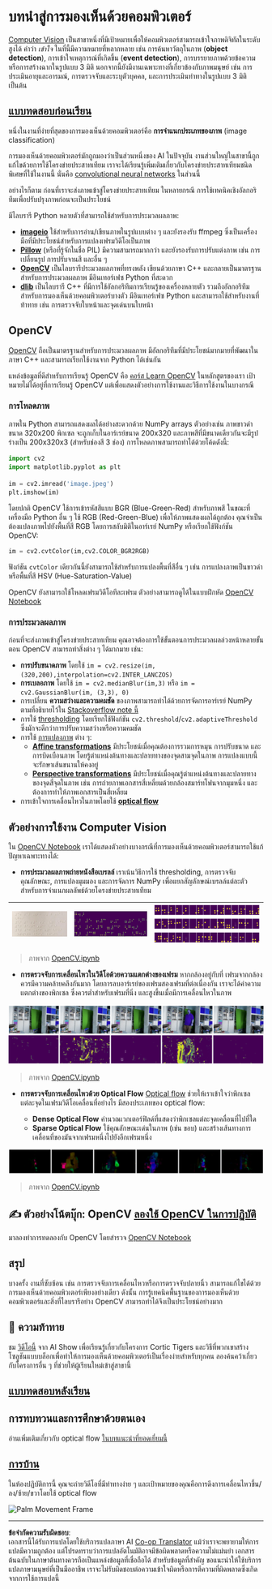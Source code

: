 <!--
CO_OP_TRANSLATOR_METADATA:
{
  "original_hash": "4bedc8e702db17260cfe824d58b6cfd4",
  "translation_date": "2025-08-29T08:51:46+00:00",
  "source_file": "lessons/4-ComputerVision/06-IntroCV/README.md",
  "language_code": "th"
}
-->
# บทนำสู่การมองเห็นด้วยคอมพิวเตอร์

[Computer Vision](https://wikipedia.org/wiki/Computer_vision) เป็นสาขาหนึ่งที่มีเป้าหมายเพื่อให้คอมพิวเตอร์สามารถเข้าใจภาพดิจิทัลในระดับสูงได้ คำว่า *เข้าใจ* ในที่นี้มีความหมายที่หลากหลาย เช่น การค้นหาวัตถุในภาพ (**object detection**), การเข้าใจเหตุการณ์ที่เกิดขึ้น (**event detection**), การบรรยายภาพด้วยข้อความ หรือการสร้างฉากในรูปแบบ 3 มิติ นอกจากนี้ยังมีงานเฉพาะทางที่เกี่ยวข้องกับภาพมนุษย์ เช่น การประเมินอายุและอารมณ์, การตรวจจับและระบุตัวบุคคล, และการประเมินท่าทางในรูปแบบ 3 มิติ เป็นต้น

## [แบบทดสอบก่อนเรียน](https://ff-quizzes.netlify.app/en/ai/quiz/11)

หนึ่งในงานที่ง่ายที่สุดของการมองเห็นด้วยคอมพิวเตอร์คือ **การจำแนกประเภทของภาพ** (image classification)

การมองเห็นด้วยคอมพิวเตอร์มักถูกมองว่าเป็นส่วนหนึ่งของ AI ในปัจจุบัน งานส่วนใหญ่ในสาขานี้ถูกแก้ไขด้วยการใช้โครงข่ายประสาทเทียม เราจะได้เรียนรู้เพิ่มเติมเกี่ยวกับโครงข่ายประสาทเทียมชนิดพิเศษที่ใช้ในงานนี้ นั่นคือ [convolutional neural networks](../07-ConvNets/README.md) ในส่วนนี้

อย่างไรก็ตาม ก่อนที่เราจะส่งภาพเข้าสู่โครงข่ายประสาทเทียม ในหลายกรณี การใช้เทคนิคเชิงอัลกอริทึมเพื่อปรับปรุงภาพก่อนจะเป็นประโยชน์

มีไลบรารี Python หลายตัวที่สามารถใช้สำหรับการประมวลผลภาพ:

* **[imageio](https://imageio.readthedocs.io/en/stable/)** ใช้สำหรับการอ่าน/เขียนภาพในรูปแบบต่าง ๆ และยังรองรับ ffmpeg ซึ่งเป็นเครื่องมือที่มีประโยชน์สำหรับการแปลงเฟรมวิดีโอเป็นภาพ
* **[Pillow](https://pillow.readthedocs.io/en/stable/index.html)** (หรือที่รู้จักในชื่อ PIL) มีความสามารถมากกว่า และยังรองรับการปรับแต่งภาพ เช่น การเปลี่ยนรูป การปรับจานสี และอื่น ๆ
* **[OpenCV](https://opencv.org/)** เป็นไลบรารีประมวลผลภาพที่ทรงพลัง เขียนด้วยภาษา C++ และกลายเป็นมาตรฐานสำหรับการประมวลผลภาพ มีอินเทอร์เฟซ Python ที่สะดวก
* **[dlib](http://dlib.net/)** เป็นไลบรารี C++ ที่มีการใช้อัลกอริทึมการเรียนรู้ของเครื่องหลายตัว รวมถึงอัลกอริทึมสำหรับการมองเห็นด้วยคอมพิวเตอร์บางตัว มีอินเทอร์เฟซ Python และสามารถใช้สำหรับงานที่ท้าทาย เช่น การตรวจจับใบหน้าและจุดเด่นบนใบหน้า

## OpenCV

[OpenCV](https://opencv.org/) ถือเป็นมาตรฐานสำหรับการประมวลผลภาพ มีอัลกอริทึมที่มีประโยชน์มากมายที่พัฒนาในภาษา C++ และสามารถเรียกใช้งานจาก Python ได้เช่นกัน

แหล่งข้อมูลที่ดีสำหรับการเรียนรู้ OpenCV คือ [คอร์ส Learn OpenCV](https://learnopencv.com/getting-started-with-opencv/) ในหลักสูตรของเรา เป้าหมายไม่ได้อยู่ที่การเรียนรู้ OpenCV แต่เพื่อแสดงตัวอย่างการใช้งานและวิธีการใช้งานในบางกรณี

### การโหลดภาพ

ภาพใน Python สามารถแสดงผลได้อย่างสะดวกด้วย NumPy arrays ตัวอย่างเช่น ภาพขาวดำขนาด 320x200 พิกเซล จะถูกเก็บในอาร์เรย์ขนาด 200x320 และภาพสีที่มีขนาดเดียวกันจะมีรูปร่างเป็น 200x320x3 (สำหรับช่องสี 3 ช่อง) การโหลดภาพสามารถทำได้ด้วยโค้ดดังนี้:

```python
import cv2
import matplotlib.pyplot as plt

im = cv2.imread('image.jpeg')
plt.imshow(im)
```

โดยปกติ OpenCV ใช้การเข้ารหัสสีแบบ BGR (Blue-Green-Red) สำหรับภาพสี ในขณะที่เครื่องมือ Python อื่น ๆ ใช้ RGB (Red-Green-Blue) เพื่อให้ภาพแสดงผลได้ถูกต้อง คุณจำเป็นต้องแปลงภาพไปยังพื้นที่สี RGB โดยการสลับมิติในอาร์เรย์ NumPy หรือเรียกใช้ฟังก์ชัน OpenCV:

```python
im = cv2.cvtColor(im,cv2.COLOR_BGR2RGB)
```

ฟังก์ชัน `cvtColor` เดียวกันนี้ยังสามารถใช้สำหรับการแปลงพื้นที่สีอื่น ๆ เช่น การแปลงภาพเป็นขาวดำ หรือพื้นที่สี HSV (Hue-Saturation-Value)

OpenCV ยังสามารถใช้โหลดเฟรมวิดีโอทีละเฟรม ตัวอย่างสามารถดูได้ในแบบฝึกหัด [OpenCV Notebook](OpenCV.ipynb)

### การประมวลผลภาพ

ก่อนที่จะส่งภาพเข้าสู่โครงข่ายประสาทเทียม คุณอาจต้องการใช้ขั้นตอนการประมวลผลล่วงหน้าหลายขั้นตอน OpenCV สามารถทำสิ่งต่าง ๆ ได้มากมาย เช่น:

* **การปรับขนาดภาพ** โดยใช้ `im = cv2.resize(im, (320,200),interpolation=cv2.INTER_LANCZOS)`
* **การเบลอภาพ** โดยใช้ `im = cv2.medianBlur(im,3)` หรือ `im = cv2.GaussianBlur(im, (3,3), 0)`
* การเปลี่ยน **ความสว่างและความคมชัด** ของภาพสามารถทำได้ด้วยการจัดการอาร์เรย์ NumPy ตามที่อธิบายไว้ใน [Stackoverflow note นี้](https://stackoverflow.com/questions/39308030/how-do-i-increase-the-contrast-of-an-image-in-python-opencv)
* การใช้ [thresholding](https://docs.opencv.org/4.x/d7/d4d/tutorial_py_thresholding.html) โดยเรียกใช้ฟังก์ชัน `cv2.threshold`/`cv2.adaptiveThreshold` ซึ่งมักจะดีกว่าการปรับความสว่างหรือความคมชัด
* การใช้ [การแปลงภาพ](https://docs.opencv.org/4.5.5/da/d6e/tutorial_py_geometric_transformations.html) ต่าง ๆ:
    - **[Affine transformations](https://docs.opencv.org/4.5.5/d4/d61/tutorial_warp_affine.html)** มีประโยชน์เมื่อคุณต้องการรวมการหมุน การปรับขนาด และการบิดเบือนภาพ โดยรู้ตำแหน่งต้นทางและปลายทางของจุดสามจุดในภาพ การแปลงแบบนี้จะรักษาเส้นขนานให้คงอยู่
    - **[Perspective transformations](https://medium.com/analytics-vidhya/opencv-perspective-transformation-9edffefb2143)** มีประโยชน์เมื่อคุณรู้ตำแหน่งต้นทางและปลายทางของจุดสี่จุดในภาพ เช่น การถ่ายภาพเอกสารสี่เหลี่ยมด้วยกล้องสมาร์ทโฟนจากมุมหนึ่ง และต้องการทำให้ภาพเอกสารเป็นสี่เหลี่ยม
* การเข้าใจการเคลื่อนไหวในภาพโดยใช้ **[optical flow](https://docs.opencv.org/4.5.5/d4/dee/tutorial_optical_flow.html)**

## ตัวอย่างการใช้งาน Computer Vision

ใน [OpenCV Notebook](OpenCV.ipynb) เราได้แสดงตัวอย่างบางกรณีที่การมองเห็นด้วยคอมพิวเตอร์สามารถใช้แก้ปัญหาเฉพาะทางได้:

* **การประมวลผลภาพถ่ายหนังสือเบรลล์** เราเน้นวิธีการใช้ thresholding, การตรวจจับคุณลักษณะ, การแปลงมุมมอง และการจัดการ NumPy เพื่อแยกสัญลักษณ์เบรลล์แต่ละตัวสำหรับการจำแนกผลลัพธ์ด้วยโครงข่ายประสาทเทียม

![Braille Image](../../../../../translated_images/braille.341962ff76b1bd7044409371d3de09ced5028132aef97344ea4b7468c1208126.th.jpeg) | ![Braille Image Pre-processed](../../../../../translated_images/braille-result.46530fea020b03c76aac532d7d6eeef7f6fb35b55b1001cd21627907dabef3ed.th.png) | ![Braille Symbols](../../../../../translated_images/braille-symbols.0159185ab69d533909dc4d7d26a1971b51401c6a80eb3a5584f250ea880af88b.th.png)
----|-----|-----

> ภาพจาก [OpenCV.ipynb](OpenCV.ipynb)

* **การตรวจจับการเคลื่อนไหวในวิดีโอด้วยความแตกต่างของเฟรม** หากกล้องอยู่กับที่ เฟรมจากกล้องควรมีความคล้ายคลึงกันมาก โดยการลบอาร์เรย์ของเฟรมสองเฟรมที่ต่อเนื่องกัน เราจะได้ค่าความแตกต่างของพิกเซล ซึ่งควรต่ำสำหรับเฟรมที่นิ่ง และสูงขึ้นเมื่อมีการเคลื่อนไหวในภาพ

![Image of video frames and frame differences](../../../../../translated_images/frame-difference.706f805491a0883c938e16447bf5eb2f7d69e812c7f743cbe7d7c7645168f81f.th.png)

> ภาพจาก [OpenCV.ipynb](OpenCV.ipynb)

* **การตรวจจับการเคลื่อนไหวด้วย Optical Flow** [Optical flow](https://docs.opencv.org/3.4/d4/dee/tutorial_optical_flow.html) ช่วยให้เราเข้าใจว่าพิกเซลแต่ละจุดในเฟรมวิดีโอเคลื่อนที่อย่างไร มีสองประเภทของ optical flow:

   - **Dense Optical Flow** คำนวณเวกเตอร์ฟิลด์ที่แสดงว่าพิกเซลแต่ละจุดเคลื่อนที่ไปที่ใด
   - **Sparse Optical Flow** ใช้คุณลักษณะเด่นในภาพ (เช่น ขอบ) และสร้างเส้นทางการเคลื่อนที่ของมันจากเฟรมหนึ่งไปยังอีกเฟรมหนึ่ง

![Image of Optical Flow](../../../../../translated_images/optical.1f4a94464579a83a10784f3c07fe7228514714b96782edf50e70ccd59d2d8c4f.th.png)

> ภาพจาก [OpenCV.ipynb](OpenCV.ipynb)

## ✍️ ตัวอย่างโน้ตบุ๊ก: OpenCV [ลองใช้ OpenCV ในการปฏิบัติ](OpenCV.ipynb)

มาลองทำการทดลองกับ OpenCV โดยสำรวจ [OpenCV Notebook](OpenCV.ipynb)

## สรุป

บางครั้ง งานที่ซับซ้อน เช่น การตรวจจับการเคลื่อนไหวหรือการตรวจจับปลายนิ้ว สามารถแก้ไขได้ด้วยการมองเห็นด้วยคอมพิวเตอร์เพียงอย่างเดียว ดังนั้น การรู้เทคนิคพื้นฐานของการมองเห็นด้วยคอมพิวเตอร์และสิ่งที่ไลบรารีอย่าง OpenCV สามารถทำได้จึงเป็นประโยชน์อย่างมาก

## 🚀 ความท้าทาย

ชม [วิดีโอนี้](https://docs.microsoft.com/shows/ai-show/ai-show--2021-opencv-ai-competition--grand-prize-winners--cortic-tigers--episode-32?WT.mc_id=academic-77998-cacaste) จาก AI Show เพื่อเรียนรู้เกี่ยวกับโครงการ Cortic Tigers และวิธีที่พวกเขาสร้างโซลูชันแบบบล็อกเพื่อทำให้การมองเห็นด้วยคอมพิวเตอร์เป็นเรื่องง่ายสำหรับทุกคน ลองค้นคว้าเกี่ยวกับโครงการอื่น ๆ ที่ช่วยให้ผู้เรียนใหม่เข้าสู่สาขานี้

## [แบบทดสอบหลังเรียน](https://ff-quizzes.netlify.app/en/ai/quiz/12)

## การทบทวนและการศึกษาด้วยตนเอง

อ่านเพิ่มเติมเกี่ยวกับ optical flow [ในบทแนะนำที่ยอดเยี่ยมนี้](https://learnopencv.com/optical-flow-in-opencv/)

## [การบ้าน](lab/README.md)

ในห้องปฏิบัติการนี้ คุณจะถ่ายวิดีโอที่มีท่าทางง่าย ๆ และเป้าหมายของคุณคือการดึงการเคลื่อนไหวขึ้น/ลง/ซ้าย/ขวาโดยใช้ optical flow

<img src="images/palm-movement.png" width="30%" alt="Palm Movement Frame"/>

---

**ข้อจำกัดความรับผิดชอบ**:  
เอกสารนี้ได้รับการแปลโดยใช้บริการแปลภาษา AI [Co-op Translator](https://github.com/Azure/co-op-translator) แม้ว่าเราจะพยายามให้การแปลมีความถูกต้อง แต่โปรดทราบว่าการแปลอัตโนมัติอาจมีข้อผิดพลาดหรือความไม่แม่นยำ เอกสารต้นฉบับในภาษาต้นทางควรถือเป็นแหล่งข้อมูลที่เชื่อถือได้ สำหรับข้อมูลที่สำคัญ ขอแนะนำให้ใช้บริการแปลภาษามนุษย์ที่เป็นมืออาชีพ เราจะไม่รับผิดชอบต่อความเข้าใจผิดหรือการตีความที่ผิดพลาดซึ่งเกิดจากการใช้การแปลนี้